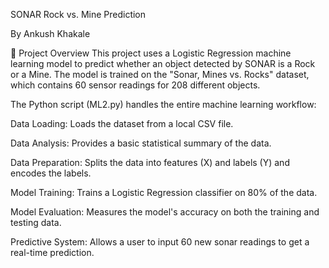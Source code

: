 SONAR Rock vs. Mine Prediction

By Ankush Khakale

📖 Project Overview
This project uses a Logistic Regression machine learning model to predict whether an object detected by SONAR is a Rock or a Mine. The model is trained on the "Sonar, Mines vs. Rocks" dataset, which contains 60 sensor readings for 208 different objects.

The Python script (ML2.py) handles the entire machine learning workflow:

Data Loading: Loads the dataset from a local CSV file.

Data Analysis: Provides a basic statistical summary of the data.

Data Preparation: Splits the data into features (X) and labels (Y) and encodes the labels.

Model Training: Trains a Logistic Regression classifier on 80% of the data.

Model Evaluation: Measures the model's accuracy on both the training and testing data.

Predictive System: Allows a user to input 60 new sonar readings to get a real-time prediction.